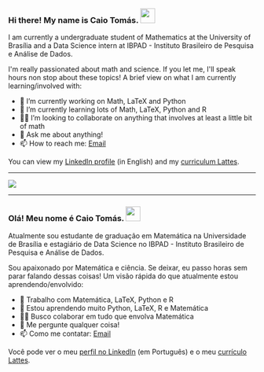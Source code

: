 ### Hi there! My name is Caio Tomás. <img src="https://raw.githubusercontent.com/MartinHeinz/MartinHeinz/master/wave.gif" width="30px">

I am currently a undergraduate student of Mathematics at the University of Brasília and a Data Science intern at IBPAD - Instituto Brasileiro de Pesquisa e Análise de Dados. 

I'm really passionated about math and science. If you let me, I'll speak hours non stop about these topics! A brief view on what I am currently learning/involved with:

- 🔭 I’m currently working on Math, LaTeX and Python
- 🌱 I’m currently learning lots of Math, LaTeX, Python and R
- 🤝🏼 I’m looking to collaborate on anything that involves at least a little bit of math
- 💬 Ask me about anything!
- 📫 How to reach me: [Email](caiotomas6@gmail.com)

You can view my [LinkedIn profile](https://www.linkedin.com/in/caiotomas/?locale=en_US) (in English) and my [curriculum Lattes](http://lattes.cnpq.br/3803046005556999). 

------------------------------------------------------

<img src='https://github-readme-stats.vercel.app/api/top-langs/?username=CaioTomas&layout=compact&theme=highcontrast'>

------------------------------------------------------

### Olá! Meu nome é Caio Tomás. <img src="https://raw.githubusercontent.com/MartinHeinz/MartinHeinz/master/wave.gif" width="30px">

Atualmente sou estudante de graduação em Matemática na Universidade de Brasília e estagiário de Data Science no IBPAD - Instituto Brasileiro de Pesquisa e Análise de Dados.

Sou apaixonado por Matemática e ciência. Se deixar, eu passo horas sem parar falando dessas coisas! Um visão rápida do que atualmente estou aprendendo/envolvido:

- 🔭 Trabalho com Matemática, LaTeX, Python e R
- 🌱 Estou aprendendo muito Python, LaTeX, R e Matemática
- 🤝🏼 Busco colaborar em tudo que envolva Matemática
- 💬 Me pergunte qualquer coisa!
- 📫 Como me contatar: [Email](caiotomas6@gmail.com)

Você pode ver o meu [perfil no LinkedIn](https://www.linkedin.com/in/caiotomas/) (em Português) e o meu [currículo Lattes](http://lattes.cnpq.br/3803046005556999).
